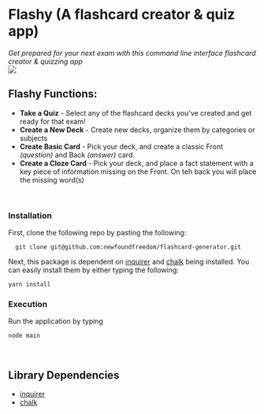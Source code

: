 # Flashy (A flashcard creator & quiz app) 

*Get prepared for your next exam with this command line interface flashcard creator & quizzing app*
<br>
![](img/Dixby-in-action.jpg)
 <br>
 
## Flashy Functions: 
  * **Take a Quiz** - Select any of the flashcard decks you've created and get ready for that exam!
  * **Create a New Deck**  - Create new decks, organize them by categories or subjects
  * **Create Basic Card** - Pick your deck, and create a classic Front *(question)* and Back *(answer)* card.
  * **Create a Cloze Card** - Pick your deck, and place a fact statement with a key piece of information missing on the Front. On teh back you will place the missing word(s)
 <br>
 
### Installation
First, clone the following repo by pasting the following:
```
  git clone git@github.com:newfoundfreedom/flashcard-generator.git
  ```
Next, this package is dependent on [inquirer](https://www.npmjs.com/package/inquirer) and [chalk](https://www.npmjs.com/package/chalk) being installed. You can easily install them by either typing the following: 
```
yarn install
```

### Execution
Run the application by typing 
```
node main
```
 
 <br>
 
 ## Library Dependencies
  * [inquirer](https://www.npmjs.com/package/inquirer)
  * [chalk](https://www.npmjs.com/package/chalk)

  

